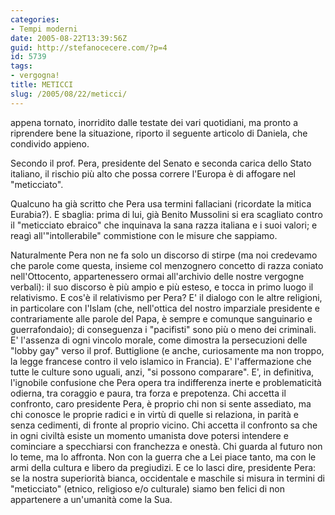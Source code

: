 ```yaml
---
categories:
- Tempi moderni
date: 2005-08-22T13:39:56Z
guid: http://stefanocecere.com/?p=4
id: 5739
tags:
- vergogna!
title: METICCI
slug: /2005/08/22/meticci/
---
```


appena tornato, inorridito dalle testate dei vari quotidiani, ma pronto a riprendere bene la situazione, riporto il seguente articolo di Daniela, che condivido appieno.

Secondo il prof. Pera, presidente del Senato e seconda carica dello Stato italiano, il rischio pi&#xf9; alto che possa correre l'Europa è di affogare nel "meticciato".
  
Qualcuno ha già scritto che Pera usa termini fallaciani (ricordate la mitica Eurabia?). E sbaglia: prima di lui, già Benito Mussolini si era scagliato contro il "meticciato ebraico" che inquinava la sana razza italiana e i suoi valori; e reag&#xec; all'"intollerabile" commistione con le misure che sappiamo.
  
Naturalmente Pera non ne fa solo un discorso di stirpe (ma noi credevamo che parole come questa, insieme col menzognero concetto di razza coniato nell'Ottocento, appartenessero ormai all'archivio delle nostre vergogne verbali): il suo discorso è pi&#xf9; ampio e pi&#xf9; esteso, e tocca in primo luogo il relativismo. E cos'è il relativismo per Pera? E' il dialogo con le altre religioni, in particolare con l'Islam (che, nell'ottica del nostro imparziale presidente e contrariamente alle parole del Papa, è sempre e comunque sanguinario e guerrafondaio); di conseguenza i "pacifisti" sono pi&#xf9; o meno dei criminali. E' l'assenza di ogni vincolo morale, come dimostra la persecuzioni delle "lobby gay" verso il prof. Buttiglione (e anche, curiosamente ma non troppo, la legge francese contro il velo islamico in Francia). E' l'affermazione che tutte le culture sono uguali, anzi, "si possono comparare". E', in definitiva, l'ignobile confusione che Pera opera tra indifferenza inerte e problematicità odierna, tra coraggio e paura, tra forza e prepotenza. Chi accetta il confronto, caro presidente Pera, è proprio chi non si sente assediato, ma chi conosce le proprie radici e in virt&#xf9; di quelle si relaziona, in parità e senza cedimenti, di fronte al proprio vicino. Chi accetta il confronto sa che in ogni civiltà esiste un momento umanista dove potersi intendere e cominciare a specchiarsi con franchezza e onestà. Chi guarda al futuro non lo teme, ma lo affronta. Non con la guerra che a Lei piace tanto, ma con le armi della cultura e libero da pregiudizi. E ce lo lasci dire, presidente Pera: se la nostra superiorità bianca, occidentale e maschile si misura in termini di "meticciato" (etnico, religioso e/o culturale) siamo ben felici di non appartenere a un'umanità come la Sua.